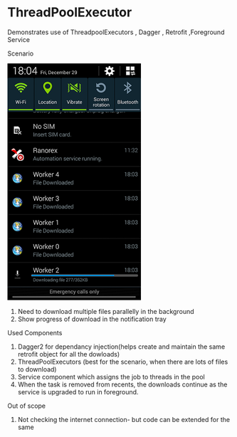 # ThreadPoolExecutor
Demonstrates use of ThreadpoolExecutors , Dagger , Retrofit ,Foreground Service

Scenario

![ScreenShot](https://raw.githubusercontent.com/AlvinaC/ThreadPoolExecutor/master/screenshot/scenario.png)


1) Need to download multiple files parallelly in the background
2) Show progress of download in the notification tray

Used Components

1) Dagger2 for dependancy injection(helps create and maintain the same retrofit object for all the dowloads)
2) ThreadPoolExecutors (best for the scenario, when there are lots of files to download)
3) Service component which assigns the job to threads in the pool
4) When the task is removed from recents, the downloads continue as the service is upgraded to run in foreground.

Out of scope
1) Not checking the internet connection- but code can be extended for the same



